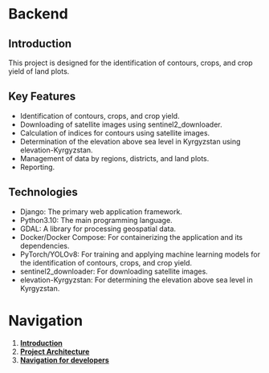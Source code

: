# Backend

## Introduction

This project is designed for the identification of contours, crops, and crop yield of land plots.

## Key Features

- Identification of contours, crops, and crop yield.
- Downloading of satellite images using sentinel2_downloader.
- Calculation of indices for contours using satellite images.
- Determination of the elevation above sea level in Kyrgyzstan using elevation-Kyrgyzstan.
- Management of data by regions, districts, and land plots.
- Reporting.

## Technologies

- Django: The primary web application framework.
- Python3.10: The main programming language.
- GDAL: A library for processing geospatial data.
- Docker/Docker Compose: For containerizing the application and its dependencies.
- PyTorch/YOLOv8: For training and applying machine learning models for the identification of contours, crops, and crop
  yield.
- sentinel2_downloader: For downloading satellite images.
- elevation-Kyrgyzstan: For determining the elevation above sea level in Kyrgyzstan.

# Navigation

1. **[Introduction](/README.md/)**
2. **[Project Architecture](/docs/project_architecture.md/)**
3. **[Navigation for developers](/docs/navigation.md/)**
